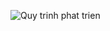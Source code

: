 ![Quy trinh phat trien](https://user-images.githubusercontent.com/19303210/122008596-72aad280-cde3-11eb-992b-1ca824c9ae06.png)

